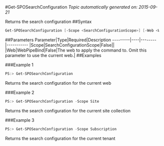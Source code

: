 #Get-SPOSearchConfiguration
*Topic automatically generated on: 2015-09-21*

Returns the search configuration
##Syntax
```powershell
Get-SPOSearchConfiguration [-Scope <SearchConfigurationScope>] [-Web <WebPipeBind>]
```


##Parameters
Parameter|Type|Required|Description
---------|----|--------|-----------
|Scope|SearchConfigurationScope|False||
|Web|WebPipeBind|False|The web to apply the command to. Omit this parameter to use the current web.|
##Examples

###Example 1
```powershell
PS:> Get-SPOSearchConfiguration
```
Returns the search configuration for the current web

###Example 2
```powershell
PS:> Get-SPOSearchConfiguration -Scope Site
```
Returns the search configuration for the current site collection

###Example 3
```powershell
PS:> Get-SPOSearchConfiguration -Scope Subscription
```
Returns the search configuration for the current tenant
